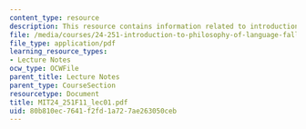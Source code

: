 ```yaml
---
content_type: resource
description: This resource contains information related to introduction.
file: /media/courses/24-251-introduction-to-philosophy-of-language-fall-2011/80b810ec7641f2fd1a727ae263050ceb_MIT24_251F11_lec01.pdf
file_type: application/pdf
learning_resource_types:
- Lecture Notes
ocw_type: OCWFile
parent_title: Lecture Notes
parent_type: CourseSection
resourcetype: Document
title: MIT24_251F11_lec01.pdf
uid: 80b810ec-7641-f2fd-1a72-7ae263050ceb
---
```


